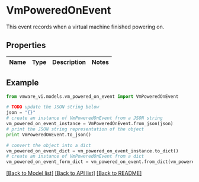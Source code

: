 # VmPoweredOnEvent

This event records when a virtual machine finished powering on. 

## Properties
Name | Type | Description | Notes
------------ | ------------- | ------------- | -------------

## Example

```python
from vmware_vi.models.vm_powered_on_event import VmPoweredOnEvent

# TODO update the JSON string below
json = "{}"
# create an instance of VmPoweredOnEvent from a JSON string
vm_powered_on_event_instance = VmPoweredOnEvent.from_json(json)
# print the JSON string representation of the object
print VmPoweredOnEvent.to_json()

# convert the object into a dict
vm_powered_on_event_dict = vm_powered_on_event_instance.to_dict()
# create an instance of VmPoweredOnEvent from a dict
vm_powered_on_event_form_dict = vm_powered_on_event.from_dict(vm_powered_on_event_dict)
```
[[Back to Model list]](../README.md#documentation-for-models) [[Back to API list]](../README.md#documentation-for-api-endpoints) [[Back to README]](../README.md)


